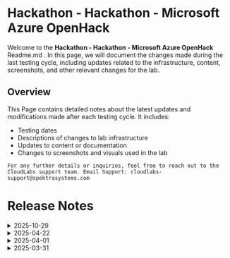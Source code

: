# Hackathon - Hackathon - Microsoft Azure OpenHack

Welcome to the **Hackathon - Hackathon - Microsoft Azure OpenHack** Readme.md . In this page, we will document the changes made during the last testing cycle, including updates related to the infrastructure, content, screenshots, and other relevant changes for the lab.

## Overview

This Page contains detailed notes about the latest updates and modifications made after each testing cycle. It includes:

- Testing dates
- Descriptions of changes to lab infrastructure
- Updates to content or documentation
- Changes to screenshots and visuals used in the lab

`For any further details or inquiries, feel free to reach out to the CloudLabs support team. Email Support: cloudlabs-support@spektrasystems.com`

# Release Notes

<details>
  <summary>2025-10-29</summary>

The internal testing is currently in progress, and the final pointers will be updated upon its completion.


</details>

<details>
  <summary>2025-04-22</summary>

#### Infrastructure Changes
- NA
#### Content Changes
- Challenge 06: Refined the `script.js` file to align with the latest content and solution flow.
#### Screenshot Updates
- Screenshots have been reviewed and are up to date.
#### Testing Notes
- Lab was thoroughly tested, including validation steps, with no issues encountered.
#### Testing Date
- 2025-04-22
</details>

<details>
  <summary>2025-04-01</summary>

- Minor Updates
    
    - Tested the lab end to end with minor UI updates.
</details>
<details>
  <summary>2025-03-31</summary>

- Major Updates

    - Challenge 3 - Search Based on Images
        
        - Updated the content to use Azure Custom Vision instead of Azure Computer Vision to test the feature.
</details>

